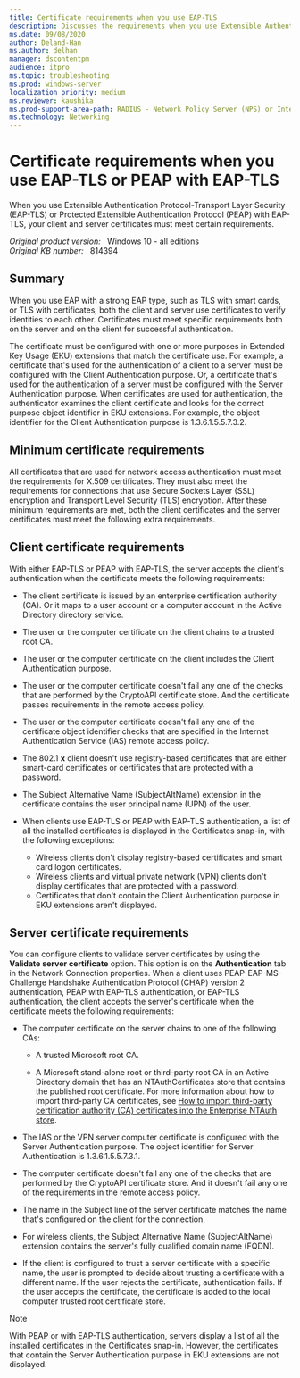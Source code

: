 ```yaml
---
title: Certificate requirements when you use EAP-TLS
description: Discusses the requirements when you use Extensible Authentication Protocol (EAP) Transport Layer Security (TLS) or Protected Extensible Authentication Protocol (PEAP)-EAP-TLS in Windows Server.
ms.date: 09/08/2020
author: Deland-Han
ms.author: delhan
manager: dscontentpm
audience: itpro
ms.topic: troubleshooting
ms.prod: windows-server
localization_priority: medium
ms.reviewer: kaushika
ms.prod-support-area-path: RADIUS - Network Policy Server (NPS) or Internet Authentication Service (IAS)
ms.technology: Networking
---
```

# Certificate requirements when you use EAP-TLS or PEAP with EAP-TLS

When you use Extensible Authentication Protocol-Transport Layer Security (EAP-TLS) or Protected Extensible Authentication Protocol (PEAP) with EAP-TLS, your client and server certificates must meet certain requirements.

_Original product version:_ &nbsp; Windows 10 - all editions  
_Original KB number:_ &nbsp; 814394

## Summary

When you use EAP with a strong EAP type, such as TLS with smart cards, or TLS with certificates, both the client and server use certificates to verify identities to each other. Certificates must meet specific requirements both on the server and on the client for successful authentication.

The certificate must be configured with one or more purposes in Extended Key Usage (EKU) extensions that match the certificate use. For example, a certificate that's used for the authentication of a client to a server must be configured with the Client Authentication purpose. Or, a certificate that's used for the authentication of a server must be configured with the Server Authentication purpose. When certificates are used for authentication, the authenticator examines the client certificate and looks for the correct purpose object identifier in EKU extensions. For example, the object identifier for the Client Authentication purpose is 1.3.6.1.5.5.7.3.2.

## Minimum certificate requirements

All certificates that are used for network access authentication must meet the requirements for X.509 certificates. They must also meet the requirements for connections that use Secure Sockets Layer (SSL) encryption and Transport Level Security (TLS) encryption. After these minimum requirements are met, both the client certificates and the server certificates must meet the following extra requirements.

## Client certificate requirements

With either EAP-TLS or PEAP with EAP-TLS, the server accepts the client's authentication when the certificate meets the following requirements:

- The client certificate is issued by an enterprise certification authority (CA). Or it maps to a user account or a computer account in the Active Directory directory service.

- The user or the computer certificate on the client chains to a trusted root CA.
- The user or the computer certificate on the client includes the Client Authentication purpose.
- The user or the computer certificate doesn't fail any one of the checks that are performed by the CryptoAPI certificate store. And the certificate passes requirements in the remote access policy.
- The user or the computer certificate doesn't fail any one of the certificate object identifier checks that are specified in the Internet Authentication Service (IAS) remote access policy.
- The 802.1 **x** client doesn't use registry-based certificates that are either smart-card certificates or certificates that are protected with a password.
- The Subject Alternative Name (SubjectAltName) extension in the certificate contains the user principal name (UPN) of the user.
- When clients use EAP-TLS or PEAP with EAP-TLS authentication, a list of all the installed certificates is displayed in the Certificates snap-in, with the following exceptions:
  - Wireless clients don't display registry-based certificates and smart card logon certificates.
  - Wireless clients and virtual private network (VPN) clients don't display certificates that are protected with a password.
  - Certificates that don't contain the Client Authentication purpose in EKU extensions aren't displayed.

## Server certificate requirements

You can configure clients to validate server certificates by using the **Validate server certificate** option. This option is on the **Authentication** tab in the Network Connection properties. When a client uses PEAP-EAP-MS-Challenge Handshake Authentication Protocol (CHAP) version 2 authentication, PEAP with EAP-TLS authentication, or EAP-TLS authentication, the client accepts the server's certificate when the certificate meets the following requirements:

- The computer certificate on the server chains to one of the following CAs:

  - A trusted Microsoft root CA.
  
  - A Microsoft stand-alone root or third-party root CA in an Active Directory domain that has an NTAuthCertificates store that contains the published root certificate. For more information about how to import third-party CA certificates, see [How to import third-party certification authority (CA) certificates into the Enterprise NTAuth store](https://support.microsoft.com/help/295663).

- The IAS or the VPN server computer certificate is configured with the Server Authentication purpose. The object identifier for Server Authentication is 1.3.6.1.5.5.7.3.1.

- The computer certificate doesn't fail any one of the checks that are performed by the CryptoAPI certificate store. And it doesn't fail any one of the requirements in the remote access policy.

- The name in the Subject line of the server certificate matches the name that's configured on the client for the connection.

- For wireless clients, the Subject Alternative Name (SubjectAltName) extension contains the server's fully qualified domain name (FQDN).

- If the client is configured to trust a server certificate with a specific name, the user is prompted to decide about trusting a certificate with a different name. If the user rejects the certificate, authentication fails. If the user accepts the certificate, the certificate is added to the local computer trusted root certificate store.

> [!NOTE]
> With PEAP or with EAP-TLS authentication, servers display a list of all the installed certificates in the Certificates snap-in. However, the certificates that contain the Server Authentication purpose in EKU extensions are not displayed.

